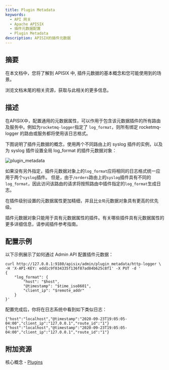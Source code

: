 ```yaml
---
title: Plugin Metadata
keywords:
  - API 网关
  - Apache APISIX
  - 插件元数据配置
  - Plugin Metadata
description: APISIX的插件元数据
---
```


<!--
#
# Licensed to the Apache Software Foundation (ASF) under one or more
# contributor license agreements.  See the NOTICE file distributed with
# this work for additional information regarding copyright ownership.
# The ASF licenses this file to You under the Apache License, Version 2.0
# (the "License"); you may not use this file except in compliance with
# the License.  You may obtain a copy of the License at
#
#     http://www.apache.org/licenses/LICENSE-2.0
#
# Unless required by applicable law or agreed to in writing, software
# distributed under the License is distributed on an "AS IS" BASIS,
# WITHOUT WARRANTIES OR CONDITIONS OF ANY KIND, either express or implied.
# See the License for the specific language governing permissions and
# limitations under the License.
#
-->

## 摘要

在本文档中，您将了解到 APISIX 中, 插件元数据的基本概念和您可能使用到的场景。

浏览文档末尾的相关资源，获取与此相关的更多信息。

## 描述

在APISIX中，配置通用的元数据属性，可以作用于包含该元数据插件的所有路由及服务中。例如为`rocketmq-logger`指定了 `log_format`，则所有绑定 rocketmq-logger 的路由或服务都将使用该日志格式。

下图说明了插件元数据的概念，使用两个不同路由上的 syslog 插件的实例，以及为 syslog 插件设置全局 log_format 的插件元数据对象：

![plugin_metadata](https://static.apiseven.com/uploads/2023/04/17/Z0OFRQhV_plugin%20metadata.svg)

如果没有另外指定，插件元数据对象上的`log_format`应将相同的日志格式统一应用于两个`syslog`插件。 但是，由于`/orders`路由上的`syslog`插件具有不同的`log_format`，因此访问该路由的请求将按照路由中插件指定的`log_format`生成日志。

在插件级别设置的元数据属性更加精细，并且比`全局`元数据对象具有更高的优先级。

插件元数据对象只能用于具有元数据属性的插件。有关哪些插件具有元数据属性的更多详细信息，请参阅插件参考指南。

## 配置示例

以下示例展示了如何通过 Admin API 配置插件元数据：

```shell
curl http://127.0.0.1:9180/apisix/admin/plugin_metadata/http-logger \
-H 'X-API-KEY: edd1c9f034335f136f87ad84b625c8f1' -X PUT -d '
{
    "log_format": {
        "host": "$host",
        "@timestamp": "$time_iso8601",
        "client_ip": "$remote_addr"
    }
}'
```

配置完成后，你将在日志系统中看到如下类似日志：

```shell
{"host":"localhost","@timestamp":"2020-09-23T19:05:05-04:00","client_ip":"127.0.0.1","route_id":"1"}
{"host":"localhost","@timestamp":"2020-09-23T19:05:05-04:00","client_ip":"127.0.0.1","route_id":"1"}
```

## 附加资源

核心概念 - [Plugins](https://apisix.apache.org/docs/apisix/terminology/plugin/)
